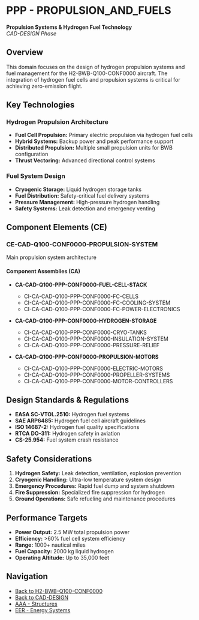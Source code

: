 # PPP - PROPULSION_AND_FUELS

**Propulsion Systems & Hydrogen Fuel Technology**  
*CAD-DESIGN Phase*

## Overview

This domain focuses on the design of hydrogen propulsion systems and fuel management for the H2-BWB-Q100-CONF0000 aircraft. The integration of hydrogen fuel cells and propulsion systems is critical for achieving zero-emission flight.

## Key Technologies

### Hydrogen Propulsion Architecture
- **Fuel Cell Propulsion:** Primary electric propulsion via hydrogen fuel cells
- **Hybrid Systems:** Backup power and peak performance support
- **Distributed Propulsion:** Multiple small propulsion units for BWB configuration
- **Thrust Vectoring:** Advanced directional control systems

### Fuel System Design
- **Cryogenic Storage:** Liquid hydrogen storage tanks
- **Fuel Distribution:** Safety-critical fuel delivery systems  
- **Pressure Management:** High-pressure hydrogen handling
- **Safety Systems:** Leak detection and emergency venting

## Component Elements (CE)

### CE-CAD-Q100-CONF0000-PROPULSION-SYSTEM
Main propulsion system architecture

#### Component Assemblies (CA)
- **CA-CAD-Q100-PPP-CONF0000-FUEL-CELL-STACK**
  - CI-CA-CAD-Q100-PPP-CONF0000-FC-CELLS
  - CI-CA-CAD-Q100-PPP-CONF0000-FC-COOLING-SYSTEM
  - CI-CA-CAD-Q100-PPP-CONF0000-FC-POWER-ELECTRONICS

- **CA-CAD-Q100-PPP-CONF0000-HYDROGEN-STORAGE**
  - CI-CA-CAD-Q100-PPP-CONF0000-CRYO-TANKS
  - CI-CA-CAD-Q100-PPP-CONF0000-INSULATION-SYSTEM
  - CI-CA-CAD-Q100-PPP-CONF0000-PRESSURE-RELIEF

- **CA-CAD-Q100-PPP-CONF0000-PROPULSION-MOTORS**
  - CI-CA-CAD-Q100-PPP-CONF0000-ELECTRIC-MOTORS
  - CI-CA-CAD-Q100-PPP-CONF0000-PROPELLER-SYSTEMS
  - CI-CA-CAD-Q100-PPP-CONF0000-MOTOR-CONTROLLERS

## Design Standards & Regulations

- **EASA SC-VTOL.2510:** Hydrogen fuel systems
- **SAE ARP6485:** Hydrogen fuel cell aircraft guidelines
- **ISO 14687-2:** Hydrogen fuel quality specifications
- **RTCA DO-311:** Hydrogen safety in aviation
- **CS-25.954:** Fuel system crash resistance

## Safety Considerations

1. **Hydrogen Safety:** Leak detection, ventilation, explosion prevention
2. **Cryogenic Handling:** Ultra-low temperature system design
3. **Emergency Procedures:** Rapid fuel dump and system shutdown
4. **Fire Suppression:** Specialized fire suppression for hydrogen
5. **Ground Operations:** Safe refueling and maintenance procedures

## Performance Targets

- **Power Output:** 2.5 MW total propulsion power
- **Efficiency:** >60% fuel cell system efficiency
- **Range:** 1000+ nautical miles
- **Fuel Capacity:** 2000 kg liquid hydrogen
- **Operating Altitude:** Up to 35,000 feet

## Navigation

- [Back to H2-BWB-Q100-CONF0000](../README.md)
- [Back to CAD-DESIGN](../../README.md)
- [AAA - Structures](../AAA-ARCHITECTURES_AIRFRAMES_AERODYNAMICS/)
- [EER - Energy Systems](../EER-ENERGY_AND_RENEWABLE/)